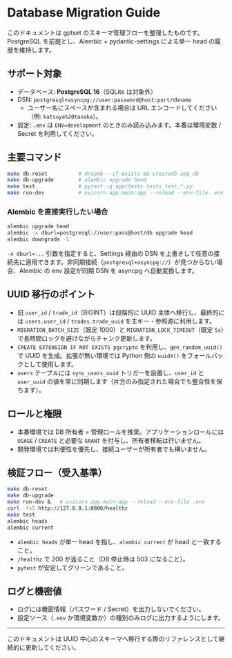 # Database Migration Guide

このドキュメントは gptset のスキーマ管理フローを整理したものです。PostgreSQL を前提とし、Alembic + pydantic-settings による単一 head の履歴を維持します。

## サポート対象

- データベース: **PostgreSQL 16**（SQLite は対象外）
- DSN: `postgresql+asyncpg://user:password@host:port/dbname`
  - ユーザー名にスペースが含まれる場合は URL エンコードしてください（例: `katsuya%20tanaka`）。
- 設定: `.env` は `ENV=development` のときのみ読み込みます。本番は環境変数 / Secret を利用してください。

## 主要コマンド

```bash
make db-reset          # dropdb --if-exists && createdb app_db
make db-upgrade        # alembic upgrade head
make test              # pytest -q app/tests tests test_*.py
make run-dev           # uvicorn app.main:app --reload --env-file .env
```

### Alembic を直接実行したい場合

```bash
alembic upgrade head
alembic -x dburl=postgresql://user:pass@host/db upgrade head
alembic downgrade -1
```

`-x dburl=...` 引数を指定すると、Settings 経由の DSN を上書きして任意の接続先に適用できます。非同期接続（`postgresql+asyncpg://`）が見つからない場合、Alembic の env 設定が同期 DSN を asyncpg へ自動変換します。

## UUID 移行のポイント

- 旧 `user_id` / `trade_id`（BIGINT）は段階的に UUID 主体へ移行し、最終的には `users.user_id` / `trades.trade_uuid` を主キー・参照源に利用します。
- `MIGRATION_BATCH_SIZE`（既定 1000）と `MIGRATION_LOCK_TIMEOUT`（既定 `5s`）で長時間ロックを避けながらチャンク更新します。
- `CREATE EXTENSION IF NOT EXISTS pgcrypto` を利用し、`gen_random_uuid()` で UUID を生成。拡張が無い環境では Python 側の `uuid4()` をフォールバックとして使用します。
- `users` テーブルには `sync_users_uuid` トリガーを設置し、`user_id` と `user_uuid` の値を常に同期します（片方のみ指定された場合でも整合性を保ちます）。

## ロールと権限

- 本番環境では DB 所有者 = 管理ロールを推奨。アプリケーションロールには `USAGE` / `CREATE` と必要な `GRANT` を付与し、所有者移転は行いません。
- 開発環境では利便性を優先し、接続ユーザーが所有者でも構いません。

## 検証フロー（受入基準）

```bash
make db-reset
make db-upgrade
make run-dev &   # uvicorn app.main:app --reload --env-file .env
curl -fsS http://127.0.0.1:8000/healthz
make test
alembic heads
alembic current
```

- `alembic heads` が単一 head を指し、`alembic current` が head と一致すること。
- `/healthz` で 200 が返ること（DB 停止時は 503 になること）。
- `pytest` が安定してグリーンであること。

## ログと機密値

- ログには機密情報（パスワード / Secret）を出力しないでください。
- 設定ソース（`.env` か環境変数か）の種別のみログに出力するようにします。

---

このドキュメントは UUID 中心のスキーマへ移行する際のリファレンスとして継続的に更新してください。
